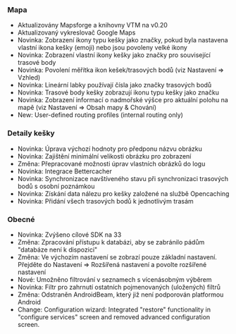 ### Mapa
- Aktualizovány Mapsforge a knihovny VTM na v0.20
- Aktualizovaný vykreslovač Google Maps
- Novinka: Zobrazení ikony typu kešky jako značky, pokud byla nastavena vlastní ikona kešky (emoji) nebo jsou povoleny velké ikony
- Novinka: Zobrazení vlastní ikony kešky jako značky pro související trasové body
- Novinka: Povolení měřítka ikon kešek/trasových bodů (viz Nastavení => Vzhled)
- Novinka: Lineární labky používají čísla jako značky trasových bodů
- Novinka: Trasové body kešky zobrazují ikonu typu kešky jako značku
- Novinka: Zobrazení informací o nadmořské výšce pro aktuální polohu na mapě (viz Nastavení => Obsah mapy & Chování)
- New: User-defined routing profiles (internal routing only)

### Detaily kešky
- Novinka: Úprava výchozí hodnoty pro předponu názvu obrázku
- Novinka: Zajištění minimální velikosti obrázku pro zobrazení
- Změna: Přepracované možnosti úprav vlastních obrázků do logu
- Novinka: Integrace Bettercacher
- Novinka: Synchronizace navštíveného stavu při synchronizaci trasových bodů s osobní poznámkou
- Novinka: Získání data nálezu pro kešky založené na službě Opencaching
- Novinka: Přidání všech trasových bodů k jednotlivým trasám

### Obecné
- Novinka: Zvýšeno cílové SDK na 33
- Změna: Zpracování přístupu k databázi, aby se zabránilo pádům "databáze není k dispozici"
- Změna: Ve výchozím nastavení se zobrazí pouze základní nastavení. Přejděte do Nastavení => Rozšířená nastavení a povolte rozšířené nastavení
- Nové: Umožněno filtrování v seznamech s vícenásobným výběrem
- Novinka: Filtr pro zahrnutí ostatních pojmenovaných (uložených) filtrů
- Změna: Odstraněn AndroidBeam, který již není podporován platformou Android
- Change: Configuration wizard: Integrated "restore" functionality in "configure services" screen and removed advanced configuration screen.

